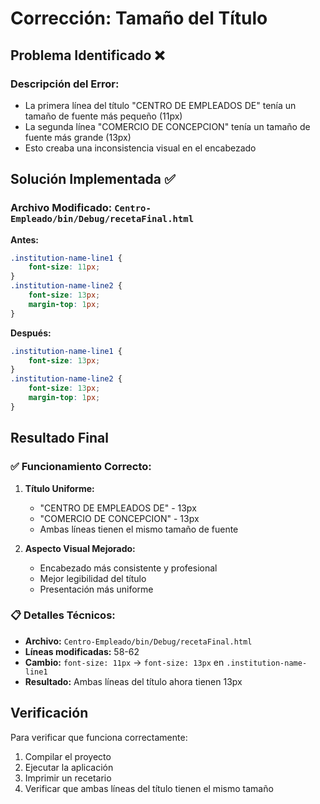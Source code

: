 # Corrección: Tamaño del Título

## Problema Identificado ❌

### Descripción del Error:
- La primera línea del título "CENTRO DE EMPLEADOS DE" tenía un tamaño de fuente más pequeño (11px)
- La segunda línea "COMERCIO DE CONCEPCION" tenía un tamaño de fuente más grande (13px)
- Esto creaba una inconsistencia visual en el encabezado

## Solución Implementada ✅

### Archivo Modificado: `Centro-Empleado/bin/Debug/recetaFinal.html`

**Antes:**
```css
.institution-name-line1 {
    font-size: 11px;
}
.institution-name-line2 {
    font-size: 13px;
    margin-top: 1px;
}
```

**Después:**
```css
.institution-name-line1 {
    font-size: 13px;
}
.institution-name-line2 {
    font-size: 13px;
    margin-top: 1px;
}
```

## Resultado Final

### ✅ Funcionamiento Correcto:

1. **Título Uniforme:**
   - "CENTRO DE EMPLEADOS DE" - 13px
   - "COMERCIO DE CONCEPCION" - 13px
   - Ambas líneas tienen el mismo tamaño de fuente

2. **Aspecto Visual Mejorado:**
   - Encabezado más consistente y profesional
   - Mejor legibilidad del título
   - Presentación más uniforme

### 📋 Detalles Técnicos:

- **Archivo:** `Centro-Empleado/bin/Debug/recetaFinal.html`
- **Líneas modificadas:** 58-62
- **Cambio:** `font-size: 11px` → `font-size: 13px` en `.institution-name-line1`
- **Resultado:** Ambas líneas del título ahora tienen 13px

## Verificación

Para verificar que funciona correctamente:
1. Compilar el proyecto
2. Ejecutar la aplicación
3. Imprimir un recetario
4. Verificar que ambas líneas del título tienen el mismo tamaño
